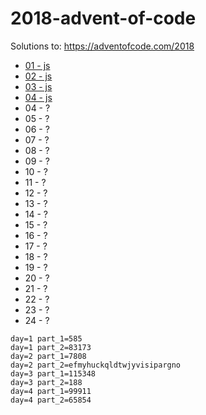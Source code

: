 # 2018-advent-of-code

Solutions to: https://adventofcode.com/2018

- <a href='https://github.com/adamlouis/2018-advent-of-code/tree/master/js/1'>01 - js</a>
- <a href='https://github.com/adamlouis/2018-advent-of-code/tree/master/js/2'>02 - js</a>
- <a href='https://github.com/adamlouis/2018-advent-of-code/tree/master/js/3'>03 - js</a>
- <a href='https://github.com/adamlouis/2018-advent-of-code/tree/master/js/4'>04 - js</a>
- 04 - ?
- 05 - ?
- 06 - ?
- 07 - ?
- 08 - ?
- 09 - ?
- 10 - ?
- 11 - ?
- 12 - ?
- 13 - ?
- 14 - ?
- 15 - ?
- 16 - ?
- 17 - ?
- 18 - ?
- 19 - ?
- 20 - ?
- 21 - ?
- 22 - ?
- 23 - ?
- 24 - ?

```
day=1 part_1=585
day=1 part_2=83173
day=2 part_1=7808
day=2 part_2=efmyhuckqldtwjyvisipargno
day=3 part_1=115348
day=3 part_2=188
day=4 part_1=99911
day=4 part_2=65854
```

